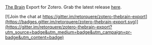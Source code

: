 [The Brain](https://thebrain.com/) Export for Zotero. Grab the latest release [here](https://github.com/retorquere/zotero-thebrain-export/releases/latest).

[![Join the chat at https://gitter.im/retorquere/zotero-thebrain-export](https://badges.gitter.im/retorquere/zotero-thebrain-export.svg)](https://gitter.im/retorquere/zotero-thebrain-export?utm_source=badge&utm_medium=badge&utm_campaign=pr-badge&utm_content=badge)
